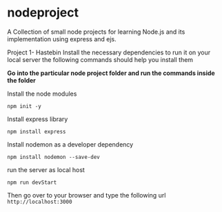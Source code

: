 # nodeproject

A Collection of small node projects for learning Node.js and its implementation using express and ejs.


Project 1- Hastebin 
Install the necessary dependencies to run it on your local server
the following commands should help you install them

**Go into the particular node project folder and run the commands inside the folder**


Install the node modules

`npm init -y`

Install express library

`npm install express`

Install nodemon as a developer dependency

`npm install nodemon --save-dev`

run the server as local host

`npm run devStart`

Then go over to your browser and type the following url
`http://localhost:3000`
